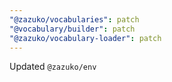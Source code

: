 ```yaml
---
"@zazuko/vocabularies": patch
"@vocabulary/builder": patch
"@zazuko/vocabulary-loader": patch
---
```


Updated `@zazuko/env`
